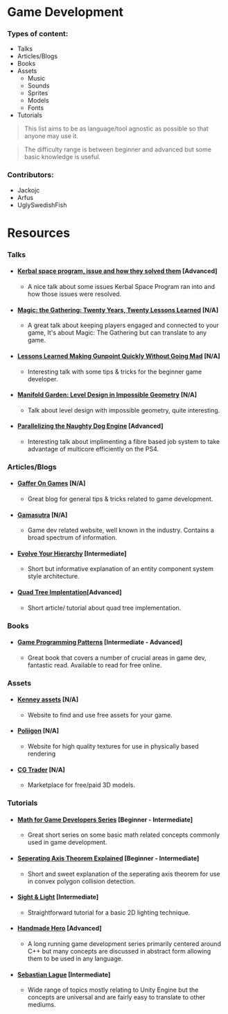# Game Development

### Types of content:
- Talks
- Articles/Blogs
- Books
- Assets
  - Music
  - Sounds
  - Sprites
  - Models
  - Fonts
- Tutorials

> This list aims to be as language/tool agnostic as possible so that anyone may use it.

> The difficulty range is between beginner and advanced but some basic knowledge is useful.

### Contributors:
- Jackojc
- Arfus
- UglySwedishFish

# Resources

### Talks

- #### [Kerbal space program, issue and how they solved them](https://www.youtube.com/watch?v=mXTxQko-JH0) [Advanced]
    - A nice talk about some issues Kerbal Space Program ran into and how those issues were resolved.

- #### [Magic: the Gathering: Twenty Years, Twenty Lessons Learned](https://www.youtube.com/watch?v=QHHg99hwQGY) [N/A]
    - A great talk about keeping players engaged and connected to your game, It's about Magic: The Gathering but can translate to any game.

- #### [Lessons Learned Making Gunpoint Quickly Without Going Mad](https://www.youtube.com/watch?v=aXTOUnzNo64) [N/A]
    - Interesting talk with some tips & tricks for the beginner game developer.
    
- #### [Manifold Garden: Level Design in Impossible Geometry](https://www.youtube.com/watch?v=ed2zmmcEryw) [N/A]
    - Talk about level design with impossible geometry, quite interesting.
    
- #### [Parallelizing the Naughty Dog Engine](http://www.gdcvault.com/play/1022186/Parallelizing-the-Naughty-Dog-Engine) [Advanced]
    - Interesting talk about implimenting a fibre based job system to take advantage of multicore efficiently on the PS4.
    
    

### Articles/Blogs

- #### [Gaffer On Games](https://gafferongames.com/) [N/A]
    - Great blog for general tips & tricks related to game development.

- #### [Gamasutra](http://www.gamasutra.com) [N/A]
    - Game dev related website, well known in the industry. Contains a broad spectrum of information.
    
- #### [Evolve Your Hierarchy](http://cowboyprogramming.com/2007/01/05/evolve-your-heirachy/) [Intermediate]
    - Short but informative explanation of an entity component system style architecture.

- #### [Quad Tree Implentation](https://gamedevelopment.tutsplus.com/tutorials/quick-tip-use-quadtrees-to-detect-likely-collisions-in-2d-space--gamedev-374)[Advanced]
    - Short article/ tutorial about quad tree implementation.

### Books

- #### [Game Programming Patterns](http://gameprogrammingpatterns.com/) [Intermediate - Advanced]
    - Great book that covers a number of crucial areas in game dev, fantastic read. Available to read for free online.



### Assets

- #### [Kenney assets](http://kenney.nl/) [N/A]
    - Website to find and use free assets for your game.

- #### [Poliigon](https://www.poliigon.com/) [N/A]
    - Website for high quality textures for use in physically based rendering
    
- #### [CG Trader](https://www.cgtrader.com/) [N/A]
    - Marketplace for free/paid 3D models.




### Tutorials

- #### [Math for Game Developers Series](https://www.youtube.com/watch?v=sKCF8A3XGxQ&list=PLW3Zl3wyJwWMduel9Luo0ex2JdKLVjYYp) [Beginner - Intermediate]
    - Great short series on some basic math related concepts commonly used in game development.
    
- #### [Seperating Axis Theorem Explained](https://www.youtube.com/watch?v=Ap5eBYKlGDo) [Beginner - Intermediate]
    - Short and sweet explanation of the seperating axis theorem for use in convex polygon collision detection.

- #### [Sight & Light](http://ncase.me/sight-and-light/) [Intermediate]
    - Straightforward tutorial for a basic 2D lighting technique.
    
- #### [Handmade Hero](https://www.youtube.com/user/handmadeheroarchive/featured) [Advanced]
    - A long running game development series primarily centered around C++ but many concepts are discussed in abstract form allowing them to be used in any language.

- #### [Sebastian Lague](https://www.youtube.com/channel/UCmtyQOKKmrMVaKuRXz02jbQ) [Intermediate]
    - Wide range of topics mostly relating to Unity Engine but the concepts are universal and are fairly easy to translate to other mediums.
